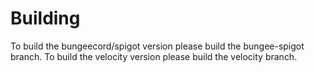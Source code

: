 # Building
To build the bungeecord/spigot version please build the bungee-spigot branch. To build the velocity version please build the velocity branch.